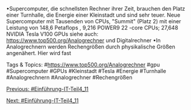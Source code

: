 •Supercomputer, die schnellsten Rechner ihrer Zeit, brauchen den Platz einer Turnhalle, die Energie einer Kleinstadt und sind sehr teuer. 
Neue Supercomputer mit Tausenden von CPUs, "Summit" (Platz 2) mit einer Leistung von 148,6 Petaflops , 9,216 POWER9 22 -core 
CPUs; 27,648 NVIDIA Tesla V100 GPUs
siehe auch: https://www.top500.org/Analogrechner und Digitalrechner
•In Analogrechnern werden Rechengrößen durch physikalische Größen angenähert. Hier wird fast 

   Tags & Topics:
   #https://www.top500.org/Analogrechner
   #gpu
   #Supercomputer
   #GPUs
   #Kleinstadt
   #Tesla
   #Energie
   #Turnhalle
   #Analogrechnern
   #Analogrechner
   #Rechengrößen

[Previous: #Einführung-IT-Teil4_11](Einführung-IT-Teil4_11.md)

[Next: #Einführung-IT-Teil4_11](Einführung-IT-Teil4_11.md)